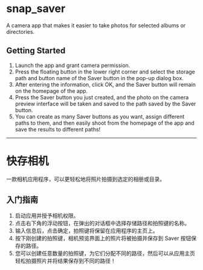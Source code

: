# snap_saver

A camera app that makes it easier to take photos for selected albums or directories.

## Getting Started

1. Launch the app and grant camera permission.
2. Press the floating button in the lower right corner and select the storage path and button name of the Saver button in the pop-up dialog box.
3. After entering the information, click OK, and the Saver button will remain on the homepage of the app.
4. Press the Saver button you just created, and the photo on the camera preview interface will be taken and saved to the path saved by the Saver button.
5. You can create as many Saver buttons as you want, assign different paths to them, and then easily shoot from the homepage of the app and save the results to different paths!

---

# 快存相机

一款相机应用程序，可以更轻松地将照片拍摄到选定的相册或目录。

## 入门指南

1. 启动应用并授予相机权限。
2. 点击右下角的浮动按钮，在弹出的对话框中选择存储路径和拍照键的名称。
3. 输入信息后，点击确定，拍照键将保留在应用程序的主页上。
4. 按下刚创建的拍照键，相机预览界面上的照片将被拍摄并保存到 Saver 按钮保存的路径。
5. 您可以创建任意数量的拍照键，为它们分配不同的路径，然后可以从应用主页轻松拍摄照片并将结果保存到不同的路径！


